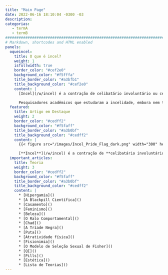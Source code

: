 ```yaml
---
title: "Main Page"
date: 2022-06-16 18:10:04 -0300 -03
description:
categorias:
   - termA
   - termB
###############################################################################
# Markdown, shortcodes and HTML enabled
panels:
  oqueincel:
    title: O que é incel?
    weight: 1
    isfullwidth: true
    border_color: "#cef2e0"
    background_color: "#f5fffa"
    title_border_color: "#a3bfb1"
    title_background_color: "#cef2e0"
    content: |
      [Incel](/w/incel) é a contração de celibatário involuntário ou celibato involuntário (também chamado de incelidade), que é um termo acadêmico e sociológico para uma [circunstância de vida adversa](). Uma analogia interessante é comparar o estado permanente de incelidade com outras circunstâncias adversas, como a de pobreza. A incelidade foi reconhecida na academia como um fenômeno sociológio no importante estudo de [Denise Donelly](), publicado em 2001. Desde então vários estudos peer-reviewed foram escritos considerando a incelidade como um mal sofrido por alguém, e não como uma subcultura da internet.

      Pesquisadores acadêmicos que estudaram a incelidade, embora nem todos tenham usado este termo, incluem: [Denise Donelly](), [Elizabeth Burgess](), [Laura Carpenter](), [Theodor F. Cohen]() e [Menelaos Apostolou](). Brian Gilmartin conduziu pesquisas profundas a respeito da [timidez amorosa](), um problema relacionado. O primeiro estudo a explicitamente lidar com o tópico da incelidade, o de Donelly, definiu como incels todos os adultos que passam mais de seis meses sem encontrar uma parceira sexual, embora haja o desejo por uma. Entretanto, dentre [auto-entitulados incels](), há uma discussão acalorada sobre qual é a exata definição de o que é um incel.
  featured:
    title: Artigo em Destaque
    weight: 2
    border_color: "#cedff2"
    background_color: "#f5faff"
    title_border_color: "#a3b0bf"
    title_background_color: "#cedff2"
    content: |
      {{< figure src="/images/Incel_Pride_Flag_dark.png" width="300" height="185" caption="" title="" >}}

      [**Incel**](/w/incel) é a contração de **celibatário involuntário** ou **celibato involuntário**, um [termo sociológico]() para uma circunstância de vida [adversa](). A condição de ser um incel também é chamada de **incelidade**. Esta condição de ser um *incel* é um tipo de [não-sexualidade](). "Incel" é quase exclusivamente usado para designar homens incel (fazendo-o um sinônimo de "[malecel]()"); para celibatárias involuntárias mulheres o termo [femcel]() é usado. ([Artigo completo...](/w/incel))
  important_articles:
    title: Teoria
    weight: 3
    border_color: "#cedff2"
    background_color: "#f5faff"
    title_border_color: "#a3b0bf"
    title_background_color: "#cedff2"
    content: |
      * [Hipergamia]()
      * [A Blackpill Científica]()
      * [Casamento]()
      * [Feminismo]()
      * [Beleza]()
      * [O Ralo Comportamental]()
      * [Chad]()
      * [A Tríade Negra]()
      * [Puta]()
      * [Atratividade física]()
      * [Fisionimia]()
      * [O Modelo de Seleção Sexual de Fisher]()
      * [QI]()
      * [Pills]()
      * [Estética]()
      * [Lista de Teorias]()
---
```


